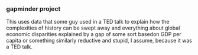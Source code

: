 ### gapminder project

This uses data that some guy used in a TED talk to explain how the complexities of history can be swept away and everything about global economic disparities explained by a gap of some sort basedon GDP per capita or something similarly reductive and stupid, I assume, because it was a TED talk.
